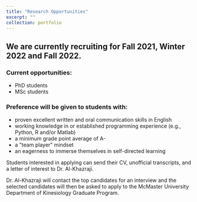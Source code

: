```yaml
---
title: "Research Opportunities"
excerpt: ""
collection: portfolio
---
```

## We are currently recruiting for Fall 2021, Winter 2022 and Fall 2022.
### Current opportunities:<br/>
- PhD students<br/>
- MSc students<br/>

### Preference will be given to students with:<br/>
- proven excellent written and oral communication skills in English<br/>
- working knowledge in or established programming experience (e.g., Python, R and/or Matlab)<br/>
- a minimum grade point average of A-<br/>
- a "team player" mindset<br/>
- an eagerness to immerse themselves in self-directed learning<br/>

Students interested in applying can send their CV, unofficial transcripts, and a letter of interest to Dr. Al-Khazraji.<br/>

Dr. Al-Khazraji will contact the top candidates for an interview and the selected candidates will then be asked to apply to the McMaster University Department of Kinesiology Graduate Program.
